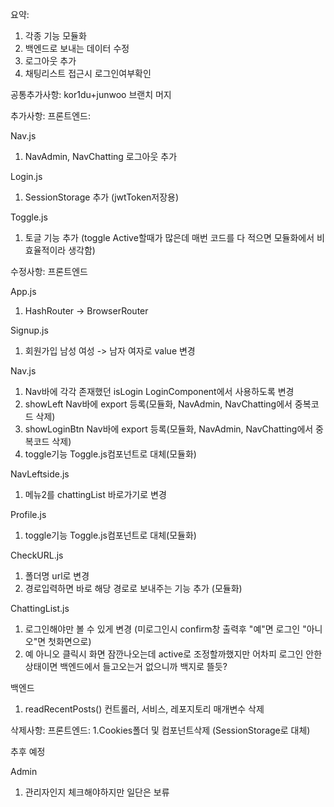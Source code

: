 요약:
1. 각종 기능 모듈화
2. 백엔드로 보내는 데이터 수정
3. 로그아웃 추가
4. 채팅리스트 접근시 로그인여부확인

공통추가사항:
kor1du+junwoo 브랜치 머지

추가사항:
프론트엔드:

Nav.js
1. NavAdmin, NavChatting 로그아웃 추가

Login.js
1. SessionStorage 추가 (jwtToken저장용)

Toggle.js
1. 토글 기능 추가 (toggle Active할때가 많은데 매번 코드를 다 적으면 모듈화에서 비효율적이라 생각함)

수정사항:
프론트엔드

App.js
1. HashRouter -> BrowserRouter

Signup.js
1. 회원가입 남성 여성 -> 남자 여자로 value 변경

Nav.js
1. Nav바에 각각 존재했던 isLogin LoginComponent에서 사용하도록 변경
2. showLeft Nav바에 export 등록(모듈화, NavAdmin, NavChatting에서 중복코드 삭제)
3. showLoginBtn Nav바에 export 등록(모듈화, NavAdmin, NavChatting에서 중복코드 삭제)
4. toggle기능 Toggle.js컴포넌트로 대체(모듈화)

NavLeftside.js
1. 메뉴2를 chattingList 바로가기로 변경

Profile.js
1. toggle기능 Toggle.js컴포넌트로 대체(모듈화)

CheckURL.js
1. 폴더명 url로 변경
2. 경로입력하면 바로 해당 경로로 보내주는 기능 추가 (모듈화)

ChattingList.js
1. 로그인해야만 볼 수 있게 변경 (미로그인시 confirm창 출력후 "예"면 로그인 "아니오"면 첫화면으로)
2. 예 아니오 클릭시 화면 잠깐나오는데 active로 조정할까했지만 어차피 로그인 안한상태이면 백엔드에서 들고오는거 없으니까 백지로 뜰듯?

백엔드
1. readRecentPosts() 컨트롤러, 서비스, 레포지토리 매개변수 삭제

삭제사항:
프론트엔드:
1.Cookies폴더 및 컴포넌트삭제 (SessionStorage로 대체)

추후 예정

Admin
1. 관리자인지 체크해야하지만 일단은 보류
